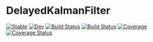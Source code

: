 # DelayedKalmanFilter

[![Stable](https://img.shields.io/badge/docs-stable-blue.svg)](https://burtonjosh.github.io/DelayedKalmanFilter.jl/stable)
[![Dev](https://img.shields.io/badge/docs-dev-blue.svg)](https://burtonjosh.github.io/DelayedKalmanFilter.jl/dev)
[![Build Status](https://github.com/burtonjosh/DelayedKalmanFilter.jl/workflows/CI/badge.svg)](https://github.com/burtonjosh/DelayedKalmanFilter.jl/actions)
[![Build Status](https://travis-ci.com/burtonjosh/DelayedKalmanFilter.jl.svg?branch=master)](https://travis-ci.com/burtonjosh/DelayedKalmanFilter.jl)
[![Coverage](https://codecov.io/gh/burtonjosh/DelayedKalmanFilter.jl/branch/master/graph/badge.svg)](https://codecov.io/gh/burtonjosh/DelayedKalmanFilter.jl)
[![Coverage Status](https://coveralls.io/repos/github/burtonjosh/DelayedKalmanFilter.jl/badge.svg?branch=master)](https://coveralls.io/github/burtonjosh/DelayedKalmanFilter.jl?branch=master)
